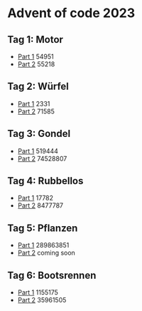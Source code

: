 # Advent of code 2023
## Tag 1: Motor
- [Part 1](https://github.com/webnina/advent-of-code-2023/blob/main/tag-1/tag_1-1.js)
  54951
- [Part 2](https://github.com/webnina/advent-of-code-2023/blob/main/tag-1/tag_1-2.js)
  55218

## Tag 2: Würfel
- [Part 1](https://github.com/webnina/advent-of-code-2023/blob/main/tag-2/tag_2-1.js)
  2331
- [Part 2](https://github.com/webnina/advent-of-code-2023/blob/main/tag-2/tag_2-2.js)
  71585

## Tag 3: Gondel
- [Part 1](https://github.com/webnina/advent-of-code-2023/blob/main/tag-3/tag_3-1.js)
  519444
- [Part 2](https://github.com/webnina/advent-of-code-2023/blob/main/tag-3/tag_3-2.js)
  74528807

## Tag 4: Rubbellos
- [Part 1](https://github.com/webnina/advent-of-code-2023/blob/main/tag-4/tag_4-1.js)
  17782
- [Part 2](https://github.com/webnina/advent-of-code-2023/blob/main/tag-4/tag_4-2.js)
  8477787

## Tag 5: Pflanzen
- [Part 1](https://github.com/webnina/advent-of-code-2023/blob/main/tag-5/tag_5-1.js)
  289863851
- [Part 2](https://github.com/webnina/advent-of-code-2023/blob/main/tag-5/tag_5-2.js)
  coming soon

## Tag 6: Bootsrennen
- [Part 1](https://github.com/webnina/advent-of-code-2023/blob/main/tag-6/tag_6-1.js)
  1155175
- [Part 2](https://github.com/webnina/advent-of-code-2023/blob/main/tag-6/tag_6-2.js)
 35961505
